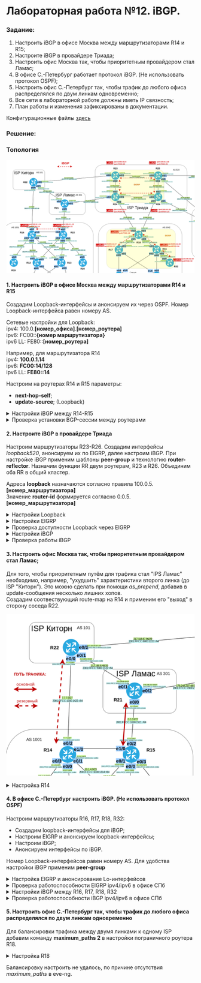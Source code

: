 # Лабораторная работа №12. iBGP.

### Задание:

1. Настроить iBGP в офисе Москва между маршрутизаторами R14 и R15;
2. Настроите iBGP в провайдере Триада;
3. Настроить офис Москва так, чтобы приоритетным провайдером стал Ламас;
4. В офисе С.-Петербург работает протокол iBGP. (Не использовать протокол OSPF);
5. Настроить офис С.-Петербург так, чтобы трафик до любого офиса распределялся по двум линкам одновременно;
6. Все сети в лабораторной работе должны иметь IP связность;
7. План работы и изменения зафиксированы в документации.

Конфигурационные файлы [здесь](config/)

### Решение:


### Топология

![network](network.png)

#### 1. Настроить iBGP в офисе Москва между маршрутизаторами R14 и R15

Создадим Loopback-интерфейсы и анонсируем их через OSPF. Номер Loopback-интерфейса равен номеру AS.

Сетевые настройки для Loopback:\
ipv4: 100.0.__[номер_офиса]__.__[номер_роутера]__ \
ipv6: FC00::__{номер маршрутизатора}__\
ipv6 LL: FE80::__[номер_роутера]__

Например, для маршрутизатора R14\
ipv4: __100.0.1.14__\
ipv6: __FC00:14/128__\
ipv6 LL: __FE80::14__

Настроим на роутерах R14 и R15 параметры:
   - __next-hop-self__;
   - __update-source__; (Loopback)


<details>
 <summary>Настройки iBGP между R14-R15</summary>

``` bash
#################
# Настройки R14 #
#################

conf t

interface Loopback1001
 ip address 100.0.1.14 255.255.255.255
 ipv6 enable
 ipv6 address FC00::14/128
 ipv6 address FE80::14 link-local
 ipv6 ospf 1 area 0
 

router bgp 1001
 neighbor 100.0.1.15 remote-as 1001
 neighbor 100.0.1.15 update-source Loopback1001
 neighbor 100.0.1.15 next-hop-self
 neighbor FC00::15 remote-as 1001
 neighbor FC00::15 update-source Loopback1001
 neighbor FC00::15 next-hop-self

address-family ipv4
 neighbor 100.0.1.15 activate
 no neighbor FC00::15 activate
 
address-family ipv6
 no neighbor 100.0.1.15 activate
 neighbor FC00::15 activate

# Анонсируем loopback1001-интерфейс в OSPF и запретим его анонс через внешний интерфейс
# Политика по-умолчанию passive-interface default

router ospf 1
 network 100.0.1.14 0.0.0.0 area 0

#################
# Настройки R15 #
#################

conf t

interface Loopback1001
 ip address 100.0.1.15 255.255.255.255
 ipv6 enable
 ipv6 address FC00::15/128
 ipv6 address FE80::15 link-local
 ipv6 ospf 1 area 0

router bgp 1001
 neighbor 100.0.1.14 remote-as 1001
 neighbor 100.0.1.14 update-source Loopback1001
 neighbor 100.0.1.14 next-hop-self
 neighbor FC00::14 remote-as 1001
 neighbor FC00::14 update-source Loopback1001
 neighbor FC00::14 next-hop-self

address-family ipv4
 neighbor 100.0.1.14 activate
 no neighbor FC00::14 activate
 
address-family ipv6
 no neighbor 100.0.1.14 activate
 neighbor FC00::14 activate

# Анонсируем loopback1001-интерфейс в OSPF и запретим его анонс через внешний интерфейс
# Политика по-умолчанию passive-interface default

router ospf 1
 network 100.0.1.15 0.0.0.0 area 0
 
```
</details>

<details>
 <summary>Проверка установки BGP-сессии между роутерами</summary>

__ipv4__

![iBGP_ipv4_R14-R15](iBGP_ipv4_R14-R15.png)

__ipv6__

![iBGP_ipv6_R14-R15](iBGP_ipv6_R14-R15.png)

</details>

#### 2. Настроите iBGP в провайдере Триада

Настроим маршрутизаторы R23-R26. Создадим интерфейсы _loopback520_, анонсируем их по EIGRP, далее настроим iBGP.
При настройке iBGP применим шаблоны __peer-group__ и технологию __router-reflector__. Назначим функции RR двум роутерам, R23 и R26. Объединим оба RR в общий кластер.

Адреса __loopback__ назначаются согласно правила 100.0.5.__[номер_маршрутизатора]__\
Значение __router-id__ формируется согласно 0.0.5.__[номер_маршрутизатора]__

<details>
 <summary>Настройки Loopback</summary>

``` bash
#################
# Настройки R23 #
#################

conf t
interface Loopback520
 ip address 100.0.5.23 255.255.255.255
 ipv6 address FE80::23 link-local
 ipv6 address FC00::23/128
 ipv6 enable
 ipv6 eigrp 1
 no shutdown
 

#################
# Настройки R24 #
#################

conf t
interface Loopback520
 ip address 100.0.5.24 255.255.255.255
 ipv6 address FE80::24 link-local
 ipv6 address FC00::24/128
 ipv6 enable
 ipv6 eigrp 1
 no shutdown

#################
# Настройки R25 #
#################

conf t
interface Loopback520
 ip address 100.0.5.25 255.255.255.255
 ipv6 address FE80::25 link-local
 ipv6 address FC00::25/128
 ipv6 enable
 ipv6 eigrp 1
 no shutdown
 
#################
# Настройки R26 #
#################

conf t
interface Loopback520
 ip address 100.0.5.26 255.255.255.255
 ipv6 address FE80::26 link-local
 ipv6 address FC00::26/128
 ipv6 enable
 ipv6 eigrp 1
 no shutdown

```

</details>

<details>
 <summary>Настройки EIGRP</summary>

``` bash
#############
# EIGRP 23  #
#############

conf t
ipv6 unicast-routing
ipv6 router eigrp 1
 eigrp router-id 0.0.5.23
 passive-interface default
 no passive-interface e0/1
 no passive-interface e0/2
 no shutdown

int range e0/0-3
 ipv6 eigrp 1

router eigrp 1
 eigrp router-id 0.0.5.23
 network 100.0.5.23 0.0.0.0
 network 83.239.45.48 0.0.0.15
 network 83.239.45.0 0.0.0.15
 passive-interface default
 no passive-interface e0/1
 no passive-interface e0/2

#############
# EIGRP 24  #
#############

conf t
ipv6 unicast-routing
ipv6 router eigrp 1
 eigrp router-id 0.0.5.24
 passive-interface default
 no passive-interface e0/1
 no passive-interface e0/2
 no shutdown

int range e0/0-3
 ipv6 eigrp 1

router eigrp 1
 eigrp router-id 0.0.5.24
 network 100.0.5.24 0.0.0.0
 network 83.239.45.48 0.0.0.15
 network 83.239.45.32 0.0.0.15
 passive-interface default
 no passive-interface e0/1
 no passive-interface e0/2

#############
# EIGRP 25  #
#############

conf t
ipv6 unicast-routing
ipv6 router eigrp 1
 eigrp router-id 0.0.5.25
 passive-interface default
 no passive-interface e0/0
 no passive-interface e0/2
 no shutdown

int range e0/0-3
 ipv6 eigrp 1

router eigrp 1
 eigrp router-id 0.0.5.25
 network 100.0.5.25 0.0.0.0
 network 83.239.45.0 0.0.0.15
 network 83.239.45.16 0.0.0.15
 passive-interface default
 no passive-interface e0/0
 no passive-interface e0/2

#############
# EIGRP 26  #
#############

conf t
ipv6 unicast-routing
ipv6 router eigrp 1
 eigrp router-id 0.0.5.26
 passive-interface default
 no passive-interface e0/0
 no passive-interface e0/2
 no shutdown

int range e0/0-3
 ipv6 eigrp 1

router eigrp 1
 eigrp router-id 0.0.5.26
 network 100.0.5.26 0.0.0.0
 network 83.239.45.32 0.0.0.15
 network 83.239.45.16 0.0.0.15
 passive-interface default
 no passive-interface e0/0
 no passive-interface e0/2


```

</details>

<details>
 <summary>Проверка доступности Loopback через EIGRP</summary>

__ipv4__

![ping_Lo_Triada_ipv4](ping_Lo_Triada_ipv4.png)

__ipv6__

![ping_Lo_Triada_ipv6](ping_Lo_Triada_ipv6.png)

</details>

<details>
 <summary>Настройки iBGP</summary>

``` bash
##################
# iBGP 23 + RR   #
##################

conf t
router bgp 520
 neighbor AS520 peer-group
 neighbor AS520 remote-as 520
 neighbor AS520 update-source Loopback520
 neighbor AS520 next-hop-self
 neighbor AS520 route-reflector-client
 bgp cluster-id 1
 
 neighbor AS520-6 peer-group
 neighbor AS520-6 remote-as 520
 neighbor AS520-6 update-source Loopback520
 neighbor AS520-6 next-hop-self
 neighbor AS520-6 router-reflector
 
 neighbor 100.0.5.24 peer-group AS520 
 neighbor 100.0.5.25 peer-group AS520
 neighbor 100.0.5.26 peer-group AS520
 neighbor FC00::24 peer-group AS520-6 
 neighbor FC00::25 peer-group AS520-6
 neighbor FC00::26 peer-group AS520-6
 
address-family ipv4
 neighbor 100.0.5.24 activate 
 neighbor 100.0.5.25 activate
 neighbor 100.0.5.26 activate
 no neighbor FC00::24 activate 
 no neighbor FC00::25 activate
 no neighbor FC00::26 activate
 
address-family ipv6
 no neighbor 100.0.5.24 activate 
 no neighbor 100.0.5.25 activate
 no neighbor 100.0.5.26 activate
 neighbor FC00::24 activate 
 neighbor FC00::25 activate
 neighbor FC00::26 activate

#################
# iBGP 26 + RR  #
#################

conf t
router bgp 520
 neighbor AS520 peer-group
 neighbor AS520 remote-as 520
 neighbor AS520 update-source Loopback520
 neighbor AS520 next-hop-self
 neighbor AS520 route-reflector-client
 bgp cluster-id 1
 
 neighbor AS520-6 peer-group
 neighbor AS520-6 remote-as 520
 neighbor AS520-6 update-source Loopback520
 neighbor AS520-6 next-hop-self
 neighbor AS520-6 router-reflector
 
 neighbor 100.0.5.23 peer-group AS520 
 neighbor 100.0.5.24 peer-group AS520
 neighbor 100.0.5.25 peer-group AS520
 neighbor FC00::23 peer-group AS520-6 
 neighbor FC00::24 peer-group AS520-6
 neighbor FC00::25 peer-group AS520-6
 
address-family ipv4
 neighbor 100.0.5.23 activate 
 neighbor 100.0.5.24 activate
 neighbor 100.0.5.25 activate
 no neighbor FC00::23 activate 
 no neighbor FC00::24 activate
 no neighbor FC00::25 activate
 
address-family ipv6
 no neighbor 100.0.5.23 activate 
 no neighbor 100.0.5.24 activate
 no neighbor 100.0.5.25 activate
 neighbor FC00::23 activate 
 neighbor FC00::24 activate
 neighbor FC00::25 activate

#############
# iBGP 24   #
#############

conf t
router bgp 520
 neighbor AS520 peer-group
 neighbor AS520 remote-as 520
 neighbor AS520 update-source Loopback520
 neighbor AS520 next-hop-self
  
 neighbor AS520-6 peer-group
 neighbor AS520-6 remote-as 520
 neighbor AS520-6 update-source Loopback520
 neighbor AS520-6 next-hop-self
 
 neighbor 100.0.5.23 peer-group AS520 
 neighbor 100.0.5.26 peer-group AS520
 neighbor FC00::23 peer-group AS520-6 
 neighbor FC00::26 peer-group AS520-6
  
address-family ipv4
 neighbor 100.0.5.23 activate 
 neighbor 100.0.5.26 activate
 no neighbor FC00::23 activate 
 no neighbor FC00::26 activate
  
address-family ipv6
 no neighbor 100.0.5.23 activate 
 no neighbor 100.0.5.26 activate
 neighbor FC00::23 activate 
 neighbor FC00::26 activate

#############
# iBGP 25   #
#############

conf t
router bgp 520
 neighbor AS520 peer-group
 neighbor AS520 remote-as 520
 neighbor AS520 update-source Loopback520
 neighbor AS520 next-hop-self
  
 neighbor AS520-6 peer-group
 neighbor AS520-6 remote-as 520
 neighbor AS520-6 update-source Loopback520
 neighbor AS520-6 next-hop-self
 
 neighbor 100.0.5.23 peer-group AS520 
 neighbor 100.0.5.26 peer-group AS520
 neighbor FC00::23 peer-group AS520-6 
 neighbor FC00::26 peer-group AS520-6
  
address-family ipv4
 neighbor 100.0.5.23 activate 
 neighbor 100.0.5.26 activate
 no neighbor FC00::23 activate 
 no neighbor FC00::26 activate
  
address-family ipv6
 no neighbor 100.0.5.23 activate 
 no neighbor 100.0.5.26 activate
 neighbor FC00::23 activate 
 neighbor FC00::26 activate


```

</details> 

<details>
 <summary>Проверка работы iBGP</summary>

Проверка работы route-reflector и наличия соседства между роутерами по __ipv4__

![iBGP_R23_RR_ipv4](iBGP_R23_RR_ipv4.png)

Проверка работы route-reflector и наличия соседства между роутерами по __ipv4__

![iBGP_R23_RR_ipv6](iBGP_R23_RR_ipv6.png)

</details>


#### 3. Настроить офис Москва так, чтобы приоритетным провайдером стал Ламас;

Для того, чтобы приоритетным путём для трафика стал "IPS Ламас" необходимо, например, "ухудшить" характеристики второго линка (до ISP "Киторн"). Это можно сделать при помощи _as\_prepend_, добавив в update-сообщения несколько лишних хопов.\
Создадим соотвествующий route-map на R14 и применим его "выход" в сторону соседа R22.

![IPS_Lamas_basic](IPS_Lamas_basic.png)

<details>
 <summary>Настройка R14</summary>

``` bash

##################
# AS_PREPEND R14 #
##################

conf t

route-map PREP_TO_R22 permit 10
 set as-path prepend 1001 1001 1001
 
router bgp 1001
 neighbor 7.7.7.22 route-map PREP_TO_R22 out
 
address-family ipv6
 neighbor 2001:FFCC:1000:1422::22 route-map PREP_TO_R22 out
 

```

<details>
 <summary>Таблицы маршрутизации BGP на R14 и R22</summary>


__R14#sh ip bgp__

``` bash
R14#sh ip bgp

     Network          Next Hop            Metric LocPrf Weight Path
 *>i 2.2.2.0/27       100.0.1.15               0    100      0 301 i
 *                    7.7.7.22                               0 101 301 i
 >  7.7.7.0/27        7.7.7.22                 0             0 101 i
 *   82.208.114.0/27  7.7.7.22                               0 101 301 520 i
 *>i                  100.0.1.15               0    100      0 301 520 i
 *   83.239.45.16/28  7.7.7.22                               0 101 301 520 i
 *>i                  100.0.1.15               0    100      0 301 520 i
 *>i 83.239.45.32/28  100.0.1.15               0    100      0 301 520 i
 *                    7.7.7.22                               0 101 301 520 i
 *>i 83.239.45.48/28  100.0.1.15               0    100      0 301 520 i
 *                    7.7.7.22                               0 101 301 520 i
 *>i 87.250.250.0/27  100.0.1.15               0    100      0 301 520 i
 *                    7.7.7.22                               0 101 301 520 i
 *   87.250.250.96/27 7.7.7.22                               0 101 301 520 i
 *>i                  100.0.1.15               0    100      0 301 520 i
 *>i 178.248.237.48/29
                       100.0.1.15               0    100      0 301 i
 *                    7.7.7.22                               0 101 301 i
 * i 212.188.8.48/29  100.0.1.15               0    100      0 301 i
 *>                   7.7.7.22                 0             0 101 i
 *>  217.118.87.96/29 7.7.7.22                 0             0 101 i
```

__R22#sh ip bgp__

``` bash

R22#sh ip bgp

     Network          Next Hop            Metric LocPrf Weight Path
 *   2.2.2.0/27       7.7.7.14                               0 1001 1001 1001 1001 301 i
 *>                   212.188.8.49             0             0 301 i
 *>  7.7.7.0/27       0.0.0.0                  0         32768 i
 *   82.208.114.0/27  7.7.7.14                               0 1001 1001 1001 1001 301 520 i
 *>                   212.188.8.49                           0 301 520 i
 *   83.239.45.16/28  7.7.7.14                               0 1001 1001 1001 1001 301 520 i
 *>                   212.188.8.49                           0 301 520 i
 *   83.239.45.32/28  7.7.7.14                               0 1001 1001 1001 1001 301 520 i
 *>                   212.188.8.49                           0 301 520 i
 *   83.239.45.48/28  7.7.7.14                               0 1001 1001 1001 1001 301 520 i
     Network          Next Hop            Metric LocPrf Weight Path
 *>                   212.188.8.49                           0 301 520 i
 *   87.250.250.0/27  7.7.7.14                               0 1001 1001 1001 1001 301 520 i
 *>                   212.188.8.49                           0 301 520 i
 *   87.250.250.96/27 7.7.7.14                               0 1001 1001 1001 1001 301 520 i
 *>                   212.188.8.49                           0 301 520 i
 *   178.248.237.48/29
                       7.7.7.14                               0 1001 1001 1001 1001 301 i
 *>                   212.188.8.49             0             0 301 i
 *   212.188.8.48/29  212.188.8.49             0             0 301 i
 *>                   0.0.0.0                  0         32768 i
 *>  217.118.87.96/29 0.0.0.0                  0         32768 i
R22#

```

</details>



</details>

#### 4. В офисе С.-Петербург настроить iBGP. (Не использовать протокол OSPF)

Настроим маршрутизаторы R16, R17, R18, R32:
- Создадим loopback-интерфейсы для iBGP;
- Настроим EIGRP и анонсируем loopback-интерфейсы;
- Настроим iBGP;
- Анонсируем интерфейсы по iBGP.

Номер Loopback-интерфейсов равен номеру AS.
Для удобства настройки iBGP применим __peer-group__

<details>
 <summary>Настройка EIGRP и анонсирование Lo-интерфейсов</summary>

``` bash
#############
# EIGRP R17 #
#############

conf t
ipv6 unicast-routing
ipv6 router eigrp 1
 eigrp router-id 0.0.2.17
 passive-interface default
 no passive-interface e0/1
 no shutdown

int range e0/0-2
 ipv6 eigrp 1

interface Loopback2042
 ip address 100.0.2.17 255.255.255.255
 ipv6 enable
 ipv6 address FC00::17/128
 ipv6 address FE80::17 link-local
 ipv6 eigrp 1
end
 
router eigrp 1
 eigrp router-id 0.0.2.17
 network 100.0.2.17 0.0.0.0
 passive-interface default
 no passive-interface e0/1


#############
# EIGRP R18 #
#############

conf t
ipv6 unicast-routing
ipv6 router eigrp 1
 eigrp router-id 0.0.2.18
 passive-interface default
 no passive-interface e0/1
 no passive-interface e0/0
 no shutdown
end

int range e0/0-3
 ipv6 eigrp 1

interface Loopback2042
 ip address 100.0.2.18 255.255.255.255
 ipv6 enable
 ipv6 address FC00::18/128
 ipv6 address FE80::18 link-local
 ipv6 eigrp 1

router eigrp 1
 eigrp router-id 0.0.2.18
 network 100.0.2.18 0.0.0.0
 passive-interface default
 no passive-interface e0/1
 no passive-interface e0/0
end

 
#############
# EIGRP R16 #
#############

conf t
ipv6 unicast-routing
ipv6 router eigrp 1
 eigrp router-id 0.0.2.16
 passive-interface default
 no passive-interface e0/1
 no shutdown

int range e0/0-3
 ipv6 eigrp 1

interface Loopback2042
 ip address 100.0.2.16 255.255.255.255
 ipv6 enable
 ipv6 address FC00::16/128
 ipv6 address FE80::16 link-local
 ipv6 eigrp 1
 
router eigrp 1
 eigrp router-id 0.0.2.16
 network 100.0.2.16 0.0.0.0
 passive-interface default
 no passive-interface e0/1
 no passive-interface e0/3
end

 
#############
# EIGRP R32 #
#############

conf t
ipv6 unicast-routing
ipv6 router eigrp 1
 eigrp router-id 0.0.2.32
 passive-interface default
 no passive-interface e0/0
 no shutdown

int range e0/0
 ipv6 eigrp 1 
 
interface Loopback2042
 ip address 100.0.2.32 255.255.255.255
 ipv6 enable
 ipv6 address FC00::32/128
 ipv6 address FE80::32 link-local
 ipv6 eigrp 1

router eigrp 1
 eigrp router-id 0.0.2.32
 network 100.0.2.32 0.0.0.0
 passive-interface default
 no passive-interface e0/0

 
 ##!!!! НЕ ЗАБЫТЬ ДОБАВИТЬ "ipv6 eigrp 1" ВО ВСЕ ИНТЕРФЕЙСЫ!!!!
```
</details>

<details>
 <summary>Проверка работоспособности EIGRP ipv4/ipv6 в офисе СПб</summary>

__Доступность Lo-интерфейсов между собой__


![ping_Lo_Spb](ping_Lo_Spb.png)

__Таблица роутинга ipv4 на R17__ 
```bash

R17#sh ip route eigrp

Gateway of last resort is not set

      10.0.0.0/8 is variably subnetted, 8 subnets, 3 masks
D        10.10.12.0/24 [90/307200] via 10.10.10.18, 01:07:57, Ethernet0/1
D        10.10.13.0/24 [90/332800] via 10.10.10.18, 01:05:15, Ethernet0/1
      82.0.0.0/27 is subnetted, 1 subnets
D        82.208.114.0 [90/307200] via 10.10.10.18, 01:07:51, Ethernet0/1
      87.0.0.0/27 is subnetted, 1 subnets
D        87.250.250.0 [90/307200] via 10.10.10.18, 01:07:51, Ethernet0/1
      100.0.0.0/32 is subnetted, 4 subnets
D        100.0.2.16 [90/435200] via 10.10.10.18, 01:05:15, Ethernet0/1
D        100.0.2.18 [90/409600] via 10.10.10.18, 01:13:14, Ethernet0/1
D        100.0.2.32 [90/460800] via 10.10.10.18, 00:41:04, Ethernet0/1
```

__Таблица роутинга ipv6 на R17__ 
```bash
R17#sh ipv6 route eigrp

D   2001:FFCC:2000:1618::/64 [90/307200]
     via FE80::18, Ethernet0/1
D   2001:FFCC:2000:1632::/64 [90/332800]
     via FE80::18, Ethernet0/1
D   2001:FFCC:2000:1824::/64 [90/307200]
     via FE80::18, Ethernet0/1
D   2001:FFCC:2000:1826::/64 [90/307200]
     via FE80::18, Ethernet0/1
D   FC00::18/128 [90/409600]
     via FE80::18, Ethernet0/1
D   FC00::32/128 [90/460800]
     via FE80::18, Ethernet0/1

```

 </details>

<details>
 <summary>Настройки iBGP между R16, R17, R18, R32</summary>

 ``` bash
#################
# Настройки R18 #
#################

conf t

router bgp 2042
 neighbor AS2042 peer-group
 neighbor AS2042 remote-as 2042
 neighbor AS2042 update-source Loopback2042
 neighbor AS2042 next-hop-self
 
 neighbor AS2042-6 peer-group
 neighbor AS2042-6 remote-as 2042
 neighbor AS2042-6 update-source Loopback2042
 neighbor AS2042-6 next-hop-self
 
 neighbor 100.0.2.17 peer-group AS2042 
 neighbor 100.0.2.16 peer-group AS2042
 neighbor 100.0.2.32 peer-group AS2042
 neighbor FC00::17 peer-group AS2042-6 
 neighbor FC00::16 peer-group AS2042-6
 neighbor FC00::32 peer-group AS2042-6
 
address-family ipv4
 neighbor 100.0.2.17 activate 
 neighbor 100.0.2.16 activate
 neighbor 100.0.2.32 activate
 no neighbor FC00::17 activate 
 no neighbor FC00::16 activate
 no neighbor FC00::32 activate
 
address-family ipv6
 no neighbor 100.0.2.17 activate 
 no neighbor 100.0.2.16 activate
 no neighbor 100.0.2.32 activate
 neighbor FC00::17 activate 
 neighbor FC00::16 activate
 neighbor FC00::32 activate


#################
# Настройки R17 #
#################

conf t


router bgp 2042
 neighbor AS2042 peer-group
 neighbor AS2042 remote-as 2042
 neighbor AS2042 update-source Loopback2042
 neighbor AS2042 next-hop-self
 
 neighbor AS2042-6 peer-group
 neighbor AS2042-6 remote-as 2042
 neighbor AS2042-6 update-source Loopback2042
 neighbor AS2042-6 next-hop-self
 
 
 neighbor 100.0.2.18 peer-group AS2042 
 neighbor 100.0.2.16 peer-group AS2042
 neighbor 100.0.2.32 peer-group AS2042
 neighbor FC00::18 peer-group AS2042-6 
 neighbor FC00::16 peer-group AS2042-6
 neighbor FC00::32 peer-group AS2042-6
 
address-family ipv4
 neighbor 100.0.2.18 activate 
 neighbor 100.0.2.16 activate
 neighbor 100.0.2.32 activate
 no neighbor FC00::18 activate 
 no neighbor FC00::16 activate
 no neighbor FC00::32 activate
 
address-family ipv6
 no neighbor 100.0.2.18 activate 
 no neighbor 100.0.2.16 activate
 no neighbor 100.0.2.32 activate
 neighbor FC00::18 activate 
 neighbor FC00::16 activate
 neighbor FC00::32 activate
 
#################
# Настройки R16 #
#################

conf t

router bgp 2042
 neighbor AS2042 peer-group
 neighbor AS2042 remote-as 2042
 neighbor AS2042 update-source Loopback2042
 neighbor AS2042 next-hop-self
 
 neighbor AS2042-6 peer-group
 neighbor AS2042-6 remote-as 2042
 neighbor AS2042-6 update-source Loopback2042
 neighbor AS2042-6 next-hop-self
 
 neighbor 100.0.2.18 peer-group AS2042 
 neighbor 100.0.2.17 peer-group AS2042
 neighbor 100.0.2.32 peer-group AS2042
 neighbor FC00::18 peer-group AS2042-6
 neighbor FC00::17 peer-group AS2042-6
 neighbor FC00::32 peer-group AS2042-6
 
address-family ipv4
 neighbor 100.0.2.18 activate 
 neighbor 100.0.2.17 activate
 neighbor 100.0.2.32 activate
 no neighbor FC00::18 activate 
 no neighbor FC00::17 activate
 no neighbor FC00::32 activate
 
address-family ipv6
 no neighbor 100.0.2.18 activate 
 no neighbor 100.0.2.17 activate
 no neighbor 100.0.2.32 activate
 neighbor FC00::18 activate 
 neighbor FC00::17 activate
 neighbor FC00::32 activate

 
#################
# Настройки R32 #
#################

conf t

router bgp 2042
 neighbor AS2042 peer-group
 neighbor AS2042 remote-as 2042
 neighbor AS2042 update-source Loopback2042
 neighbor AS2042 next-hop-self
 
 neighbor AS2042-6 peer-group
 neighbor AS2042-6 remote-as 2042
 neighbor AS2042-6 update-source Loopback2042
 neighbor AS2042-6 next-hop-self
 
 neighbor 100.0.2.18 peer-group AS2042 
 neighbor 100.0.2.17 peer-group AS2042
 neighbor 100.0.2.16 peer-group AS2042
 neighbor FC00::18 peer-group AS2042-6 
 neighbor FC00::17 peer-group AS2042-6
 neighbor FC00::16 peer-group AS2042-6
 
address-family ipv4
 neighbor 100.0.2.18 activate 
 neighbor 100.0.2.17 activate
 neighbor 100.0.2.16 activate
 no neighbor FC00::18 activate 
 no neighbor FC00::17 activate
 no neighbor FC00::16 activate
 
address-family ipv6
 no neighbor 100.0.2.18 activate 
 no neighbor 100.0.2.17 activate
 no neighbor 100.0.2.16 activate
 neighbor FC00::18 activate 
 neighbor FC00::17 activate
 neighbor FC00::16 activate


 ```
</details>


<details>
 <summary>Проверка работоспособности iBGP ipv4/ipv6 в офисе СПб</summary>

Таблица маршрутов iBGP ipv4 [R17]

``` bash
R17#sh ip route bgp

Gateway of last resort is not set

      83.0.0.0/28 is subnetted, 3 subnets
B        83.239.45.16 [200/0] via 100.0.2.18, 00:04:46
B        83.239.45.32 [200/0] via 100.0.2.18, 00:04:46
B        83.239.45.48 [200/0] via 100.0.2.18, 00:04:40
      178.248.0.0/29 is subnetted, 1 subnets
B        178.248.237.48 [200/0] via 100.0.2.18, 00:04:40

```

Таблица маршрутов iBGP ipv6 [R17]

``` bash
R17#sh ipv6 route bgp

B   2001:FFCC:3000:2628::/64 [200/0]
     via 2001:FFCC:2000:1826::26
B   2001:FFCC:7000:2124::/64 [200/0]
     via 2001:FFCC:2000:1824::24
B   2001:FFCC:8000:2324::/64 [200/0]
     via 2001:FFCC:2000:1824::24
B   2001:FFCC:8000:2426::/64 [200/0]
     via 2001:FFCC:2000:1826::26
B   2001:FFCC:8000:2526::/64 [200/0]
     via 2001:FFCC:2000:1826::26

```

</details>


#### 5. Настроить офис С.-Петербург так, чтобы трафик до любого офиса распределялся по двум линкам одновременно

Для балансировки трафика между двумя линками к одному ISP добавим команду __maximum_paths 2__ в настройки пограничного роутера R18. 

<details>
 <summary>Настройка R18</summary>

``` bash
############################
# Traffic balancing R18    #
############################

conf t

router bgp 2042
 bgp bestpath as-path multipath-relax
 maximum_paths 2

```

</details>

Балансировку настроить не удалось, по причине отсутствия _maximum\_paths_ в eve-ng.

